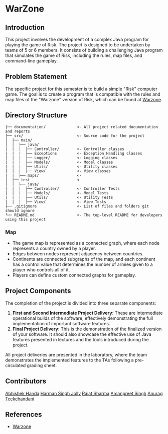 # WarZone

## Introduction
This project involves the development of a complex Java program for playing the game of Risk. The project is designed to be undertaken by teams of 5 or 6 members. It consists of building a challenging Java program that simulates the game of Risk, including the rules, map files, and command-line gameplay.

## Problem Statement
The specific project for this semester is to build a simple "Risk" computer game. The goal is to create a program that is compatible with the rules and map files of the "Warzone" version of Risk, which can be found at [Warzone](https://www.warzone.com/).

## Directory Structure

```
├── documentation/              <- All project related documentation and reports
├── src/                        <- Source code for the project
│  ├── main/
│  │  ├── java/
|  |  |  ├── Controller/        <- Controller classes
|  |  |  ├── Exceptions         <- Exception Handling classes
|  |  |  ├── Logger/            <- Logging classes
|  |  |  ├── Models/            <- Model classes
|  |  |  ├── Utils/             <- Utility classes
|  |  |  ├── View/              <- View classes
|  |  ├── maps/                 <- 
│  ├── test                     <- 
│  │  ├── java/
|  |  |  ├── Controller/        <- Controller Tests
|  |  |  ├── Models/            <- Model Tests
|  |  |  ├── Utils/             <- Utility Tests
|  |  |  ├── View/              <- View Tests
├── .gitignore                  <- List of files and folders git should ignore
└── README.md                   <- The top-level README for developers using this project 
```
### Map
- The game map is represented as a connected graph, where each node represents a country owned by a player.
- Edges between nodes represent adjacency between countries.
- Continents are connected subgraphs of the map, and each continent has a control value that determines the number of armies given to a player who controls all of it.
- Players can define custom connected graphs for gameplay.

## Project Components
The completion of the project is divided into three separate components:
1. **First and Second Intermediate Project Delivery:** These are intermediate operational builds of the software, effectively demonstrating the full implementation of important software features.
2. **Final Project Delivery:** This is the demonstration of the finalized version of your software. It should also showcase the effective use of Java features presented in lectures and the tools introduced during the project.

All project deliveries are presented in the laboratory, where the team demonstrates the implemented features to the TAs following a pre-circulated grading sheet.

## Contributors
[Abhishek Handa](https://github.com/abhishekhandacse)
[Harman Singh Jolly](https://github.com/coderjolly)
[Rajat Sharma](https://github.com/rajatjc)
[Amanpreet Singh](https://github.com/amanpreetbatra)
[Anurag Teckchandani](https://github.com/anurag444)

## References
- [Warzone](https://www.warzone.com/)
